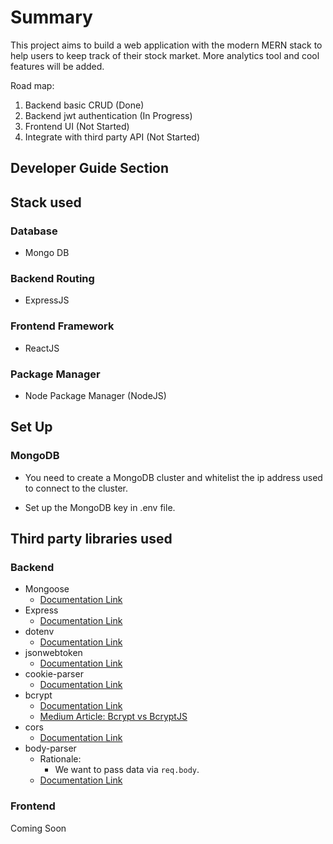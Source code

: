 # Summary

This project aims to build a web application with the modern MERN stack to help users to keep
track of their stock market. More analytics tool and cool features will be added.

Road map:

1. Backend basic CRUD (Done)
2. Backend jwt authentication (In Progress)
3. Frontend UI (Not Started)
4. Integrate with third party API (Not Started)

## Developer Guide Section

## Stack used

### Database

- Mongo DB

### Backend Routing

- ExpressJS

### Frontend Framework

- ReactJS

### Package Manager

- Node Package Manager (NodeJS)

## Set Up

### MongoDB

- You need to create a MongoDB cluster and whitelist the
  ip address used to connect to the cluster.

- Set up the MongoDB key in .env file.

## Third party libraries used

### Backend

- Mongoose
  - [Documentation Link](https://mongoosejs.com/)
- Express
  - [Documentation Link](https://expressjs.com/)
- dotenv
  - [Documentation Link](https://www.npmjs.com/package/dotenv)
- jsonwebtoken
  - [Documentation Link](https://www.npmjs.com/package/jsonwebtoken)
- cookie-parser
  - [Documentation Link](https://www.npmjs.com/package/cookie-parser)
- bcrypt
  - [Documentation Link](https://www.npmjs.com/package/bcrypt)
  - [Medium Article: Bcrypt vs BcryptJS](https://medium.com/javascript-in-plain-english/node-js-bcrypt-vs-bcryptjs-benchmark-69a9e8254cc2#:~:text=Bcrypt%20is%203.1%20times%20faster,times%20faster%20in%20comparing%20function.)
- cors
  - [Documentation Link](https://www.npmjs.com/package/cors)
- body-parser
  - Rationale:
    - We want to pass data via `req.body`.
  - [Documentation Link](https://www.npmjs.com/package/body-parser)

### Frontend

Coming Soon
